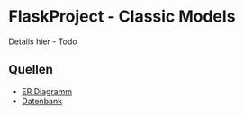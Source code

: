 # FlaskProject - Classic Models

Details hier - Todo

## Quellen

- [ER Diagramm](MySQL-Sample-Database-Diagram-PDF-A4.pdf)
- [Datenbank](https://www.mysqltutorial.org/mysql-sample-database.aspx)

